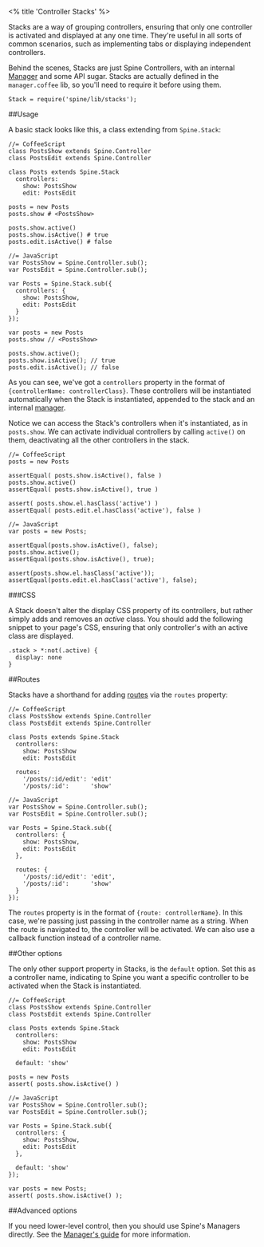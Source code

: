 <% title 'Controller Stacks' %>

Stacks are a way of grouping controllers, ensuring that only one controller is activated and displayed at any one time. They're useful in all sorts of common scenarios, such as implementing tabs or displaying independent controllers. 

Behind the scenes, Stacks are just Spine Controllers, with an internal [Manager](<%= docs_path("manager") %>) and some API sugar. Stacks are actually defined in the `manager.coffee` lib, so you'll need to require it before using them.

    Stack = require('spine/lib/stacks');

##Usage

A basic stack looks like this, a class extending from `Spine.Stack`:

    //= CoffeeScript
    class PostsShow extends Spine.Controller
    class PostsEdit extends Spine.Controller

    class Posts extends Spine.Stack
      controllers:
        show: PostsShow
        edit: PostsEdit
    
    posts = new Posts
    posts.show # <PostsShow>
    
    posts.show.active()
    posts.show.isActive() # true
    posts.edit.isActive() # false
    
    //= JavaScript
    var PostsShow = Spine.Controller.sub();
    var PostsEdit = Spine.Controller.sub();

    var Posts = Spine.Stack.sub({
      controllers: {
        show: PostsShow,
        edit: PostsEdit
      }
    });
        
    var posts = new Posts
    posts.show // <PostsShow>
    
    posts.show.active();
    posts.show.isActive(); // true
    posts.edit.isActive(); // false
    
As you can see, we've got a `controllers` property in the format of `{controllerName: controllerClass}`. These controllers will be instantiated automatically when the Stack is instantiated, appended to the stack and an internal [manager](<%= docs_path("manager") %>).

Notice we can access the Stack's controllers when it's instantiated, as in `posts.show`. We can activate individual controllers by calling `active()` on them, deactivating all the other controllers in the stack. 

    //= CoffeeScript
    posts = new Posts
    
    assertEqual( posts.show.isActive(), false )
    posts.show.active()
    assertEqual( posts.show.isActive(), true )
    
    assert( posts.show.el.hasClass('active') )
    assertEqual( posts.edit.el.hasClass('active'), false )
    
    //= JavaScript
    var posts = new Posts;
    
    assertEqual(posts.show.isActive(), false);
    posts.show.active();
    assertEqual(posts.show.isActive(), true);
    
    assert(posts.show.el.hasClass('active'));
    assertEqual(posts.edit.el.hasClass('active'), false);

###CSS

A Stack doesn't alter the display CSS property of its controllers, but rather simply adds and removes an *active* class. You should add the following snippet to your page's CSS, ensuring that only controller's with an active class are displayed.

    .stack > *:not(.active) {
      display: none
    }

##Routes

Stacks have a shorthand for adding [routes](<%= docs_path("routing") %>) via the `routes` property:

    //= CoffeeScript
    class PostsShow extends Spine.Controller
    class PostsEdit extends Spine.Controller

    class Posts extends Spine.Stack
      controllers:
        show: PostsShow
        edit: PostsEdit
    
      routes:
        '/posts/:id/edit': 'edit'
        '/posts/:id':      'show'
        
    //= JavaScript
    var PostsShow = Spine.Controller.sub();
    var PostsEdit = Spine.Controller.sub();

    var Posts = Spine.Stack.sub({
      controllers: {
        show: PostsShow,
        edit: PostsEdit
      },
      
      routes: {
        '/posts/:id/edit': 'edit',
        '/posts/:id':      'show'
      }
    });
    
The `routes` property is in the format of `{route: controllerName}`. In this case, we're passing just passing in the controller name as a string. When the route is navigated to, the controller will be activated. We can also use a callback function instead of a controller name. 

##Other options

The only other support property in Stacks, is the `default` option. Set this as a controller name, indicating to Spine you want a specific controller to be activated when the Stack is instantiated. 

    //= CoffeeScript
    class PostsShow extends Spine.Controller
    class PostsEdit extends Spine.Controller

    class Posts extends Spine.Stack
      controllers:
        show: PostsShow
        edit: PostsEdit
    
      default: 'show'
      
    posts = new Posts
    assert( posts.show.isActive() )
      
    //= JavaScript
    var PostsShow = Spine.Controller.sub();
    var PostsEdit = Spine.Controller.sub();

    var Posts = Spine.Stack.sub({
      controllers: {
        show: PostsShow,
        edit: PostsEdit
      },
      
      default: 'show'
    });
    
    var posts = new Posts;
    assert( posts.show.isActive() );
    
##Advanced options

If you need lower-level control, then you should use Spine's Managers directly. See the [Manager's guide](<%= docs_path("manager") %>) for more information.

